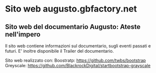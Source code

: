 # Sito web augusto.gbfactory.net

## Sito web del documentario Augusto: Ateste nell'impero

Il sito web contiene informazioni sul documentario, sugli eventi passati e futuri.
E' inoltre disponibile il Trailer del documentario.

Sito web realizzato con:
Boostratp: https://github.com/twbs/bootstrap
Greyscale: https://github.com/BlackrockDigital/startbootstrap-grayscale
